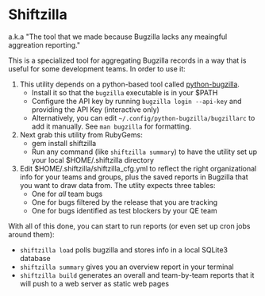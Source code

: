 # Shiftzilla
a.k.a "The tool that we made because Bugzilla lacks any meaingful aggreation reporting."

This is a specialized tool for aggregating Bugzilla records in a way that is useful for some development teams. In order to use it:

1. This utility depends on a python-based tool called [python-bugzilla](https://pypi.python.org/pypi/python-bugzilla).
    * Install it so that the `bugzilla` executable is in your $PATH
    * Configure the API key by running `bugzilla login --api-key` and providing the API Key (interactive only)
    * Alternatively, you can edit `~/.config/python-bugzilla/bugzillarc` to add it manually. See `man bugzilla` for formatting.
2. Next grab this utility from RubyGems:
    * gem install shiftzilla
    * Run any command (like `shiftzilla summary`) to have the utility set up your local $HOME/.shiftzilla directory
3. Edit $HOME/.shiftzilla/shiftzilla_cfg.yml to reflect the right organizational info for your teams and groups, plus the saved reports in Bugzilla that you want to draw data from. The utlity expects three tables:
    * One for _all_ team bugs
    * One for bugs filtered by the release that you are tracking
    * One for bugs identified as test blockers by your QE team

With all of this done, you can start to run reports (or even set up cron jobs around them):
* `shiftzilla load` polls bugzilla and stores info in a local SQLite3 database
* `shiftzilla summary` gives you an overview report in your terminal
* `shiftzilla build` generates an overall and team-by-team reports that it will push to a web server as static web pages
